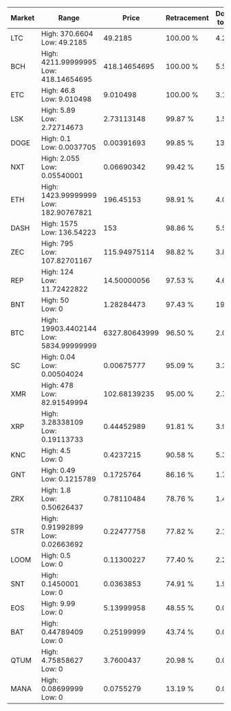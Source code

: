 | Market | Range | Price| Retracement | Doubles to 50% |
| --- | --- | --- | --- | --- |
| LTC | High: 370.6604<br />Low: 49.2185 | 49.2185 | 100.00 % | 4.27 |
| BCH | High: 4211.99999995<br />Low: 418.14654695 | 418.14654695 | 100.00 % | 5.54 |
| ETC | High: 46.8<br />Low: 9.010498 | 9.010498 | 100.00 % | 3.10 |
| LSK | High: 5.89<br />Low: 2.72714673 | 2.73113148 | 99.87 % | 1.58 |
| DOGE | High: 0.1<br />Low: 0.0037705 | 0.00391693 | 99.85 % | 13.25 |
| NXT | High: 2.055<br />Low: 0.05540001 | 0.06690342 | 99.42 % | 15.77 |
| ETH | High: 1423.99999999<br />Low: 182.90767821 | 196.45153 | 98.91 % | 4.09 |
| DASH | High: 1575<br />Low: 136.54223 | 153 | 98.86 % | 5.59 |
| ZEC | High: 795<br />Low: 107.82701167 | 115.94975114 | 98.82 % | 3.89 |
| REP | High: 124<br />Low: 11.72422822 | 14.50000056 | 97.53 % | 4.68 |
| BNT | High: 50<br />Low: 0 | 1.28284473 | 97.43 % | 19.49 |
| BTC | High: 19903.4402144<br />Low: 5834.99999999 | 6327.80643999 | 96.50 % | 2.03 |
| SC | High: 0.04<br />Low: 0.00504024 | 0.00675777 | 95.09 % | 3.33 |
| XMR | High: 478<br />Low: 82.91549994 | 102.68139235 | 95.00 % | 2.73 |
| XRP | High: 3.28338109<br />Low: 0.19113733 | 0.44452989 | 91.81 % | 3.91 |
| KNC | High: 4.5<br />Low: 0 | 0.4237215 | 90.58 % | 5.31 |
| GNT | High: 0.49<br />Low: 0.1215789 | 0.1725764 | 86.16 % | 1.77 |
| ZRX | High: 1.8<br />Low: 0.50626437 | 0.78110484 | 78.76 % | 1.48 |
| STR | High: 0.91992899<br />Low: 0.02663692 | 0.22477758 | 77.82 % | 2.11 |
| LOOM | High: 0.5<br />Low: 0 | 0.11300227 | 77.40 % | 2.21 |
| SNT | High: 0.1450001<br />Low: 0 | 0.0363853 | 74.91 % | 1.99 |
| EOS | High: 9.99<br />Low: 0 | 5.13999958 | 48.55 % | 0.00 |
| BAT | High: 0.44789409<br />Low: 0 | 0.25199999 | 43.74 % | 0.00 |
| QTUM | High: 4.75858627<br />Low: 0 | 3.7600437 | 20.98 % | 0.00 |
| MANA | High: 0.08699999<br />Low: 0 | 0.0755279 | 13.19 % | 0.00 |
